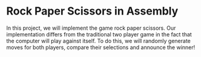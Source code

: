 # Rock Paper Scissors in Assembly

In this project, we will implement the game rock paper scissors. Our implementation differs from the traditional
two player game in the fact that the computer will play against itself. To do this, we will randomly generate
moves for both players, compare their selections and announce the winner!
